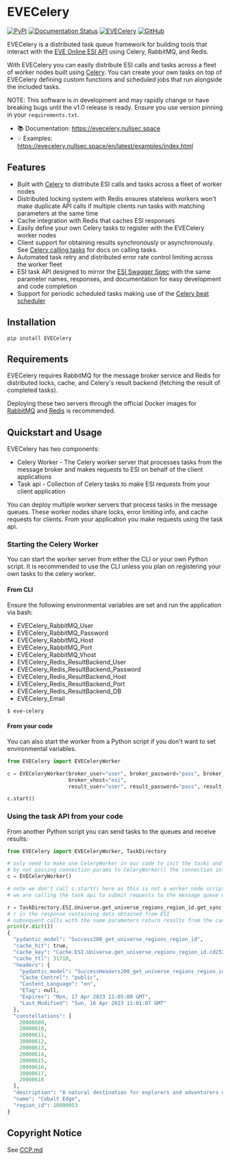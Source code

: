 # EVECelery

[![PyPI](https://img.shields.io/pypi/v/EVECelery)](https://pypi.org/project/EVECelery)
[![Documentation Status](https://readthedocs.org/projects/evecelery/badge/?version=latest)](https://evecelery.nullsec.space/en/latest/?badge=latest)
[![EVECelery](https://github.com/NullsecSpace/EVECelery/actions/workflows/github-actions.yml/badge.svg)](https://github.com/NullsecSpace/EVECelery/actions/workflows/github-actions.yml)
[![GitHub](https://img.shields.io/github/license/NullsecSpace/EVECelery)](https://github.com/NullsecSpace/EVECelery/blob/main/LICENSE)

EVECelery is a distributed task queue framework for building tools that interact with
the [EVE Online ESI API](https://esi.evetech.net/ui) using Celery, RabbitMQ, and Redis.

With EVECelery you can easily distribute ESI calls and tasks across a fleet of worker nodes built using [Celery](https://docs.celeryq.dev/).
You can create your own tasks on top of EVECelery defining custom functions and scheduled jobs that run alongside the included tasks.

NOTE: This software is in development and may rapidly change or have breaking bugs until the v1.0 release is ready.
Ensure you use version pinning in your ```requirements.txt```.

- :books: Documentation: https://evecelery.nullsec.space
- :bulb: Examples: https://evecelery.nullsec.space/en/latest/examples/index.html

## Features
* Built with [Celery](https://docs.celeryq.dev/) to distribute ESI calls and tasks across a fleet of worker nodes
* Distributed locking system with Redis ensures stateless workers won't make duplicate API calls if multiple clients run tasks with matching parameters at the same time
* Cache integration with Redis that caches ESI responses
* Easily define your own Celery tasks to register with the EVECelery worker nodes
* Client support for obtaining results synchronously or asynchronously. See [Celery calling tasks](https://docs.celeryq.dev/) for docs on calling tasks.
* Automated task retry and distributed error rate control limiting across the worker fleet
* ESI task API designed to mirror the [ESI Swagger Spec](https://esi.evetech.net/ui/) with the same parameter names, responses, and documentation for easy development and code completion
* Support for periodic scheduled tasks making use of the [Celery beat scheduler](https://docs.celeryq.dev/en/stable/userguide/periodic-tasks.html)

## Installation

```
pip install EVECelery
```

## Requirements

EVECelery requires RabbitMQ for the message broker service and Redis for distributed locks, cache, and Celery's result
backend (fetching the result of completed tasks).

Deploying these two servers through the official Docker images for [RabbitMQ](https://hub.docker.com/_/rabbitmq)
and [Redis](https://hub.docker.com/_/redis) is recommended.

## Quickstart and Usage
EVECelery has two components:
* Celery Worker - The Celery worker server that processes tasks from the message broker and makes requests to ESI on behalf of the client applications 
* Task api - Collection of Celery tasks to make ESI requests from your client application

You can deploy multiple worker servers that process tasks in the message queues. These worker nodes share locks, error limiting info, and cache requests for clients.
From your application you make requests using the task api.


### Starting the Celery Worker
You can start the worker server from either the CLI or your own Python script.
It is recommended to use the CLI unless you plan on registering your own tasks to the celery worker.

#### From CLI

Ensure the following environmental variables are set and run the application via bash:
* EVECelery_RabbitMQ_User
* EVECelery_RabbitMQ_Password
* EVECelery_RabbitMQ_Host
* EVECelery_RabbitMQ_Port
* EVECelery_RabbitMQ_Vhost
* EVECelery_Redis_ResultBackend_User
* EVECelery_Redis_ResultBackend_Password
* EVECelery_Redis_ResultBackend_Host
* EVECelery_Redis_ResultBackend_Port
* EVECelery_Redis_ResultBackend_DB
* EVECelery_Email

```shell
$ eve-celery
```

#### From your code
You can also start the worker from a Python script if you don't want to set environmental variables.

```python
from EVECelery import EVECeleryWorker

c = EVECeleryWorker(broker_user="user", broker_password="pass", broker_host="host", broker_port=5672,
                    broker_vhost="esi",
                    result_user="user", result_password="pass", result_host="host", result_port=6379, result_db=0)

c.start()
```

### Using the task API from your code
From another Python script you can send tasks to the queues and receive results:

```python
from EVECelery import EVECeleryWorker, TaskDirectory

# only need to make one CeleryWorker in our code to init the tasks and setup connections to RabbitMQ and Redis
# by not passing connection params to CeleryWorker() the connection info will be read from environmental variables
c = EVECeleryWorker()

# note we don't call c.start() here as this is not a worker node script.
# we are calling the task api to submit requests to the message queue which run on the Celery worker nodes

r = TaskDirectory.ESI.Universe.get_universe_regions_region_id.get_sync(region_id=10000053)
# r is the response containing data obtained from ESI
# subsequent calls with the same parameters return results from the cache regardless of requesting client
print(r.dict())
{
  "pydantic_model": "Success200_get_universe_regions_region_id",
  "cache_hit": true,
  "cache_key": "Cache.ESI.Universe.get_universe_regions_region_id.cd252dea2970194b46260124270444f07f4bf449a5fe37ef31f163005fcb50e7",
  "cache_ttl": 31710,
  "headers": {
    "pydantic_model": "SuccessHeaders200_get_universe_regions_region_id",
    "Cache_Control": "public",
    "Content_Language": "en",
    "ETag": null,
    "Expires": "Mon, 17 Apr 2023 11:05:00 GMT",
    "Last_Modified": "Sun, 16 Apr 2023 11:01:07 GMT"
  },
  "constellations": [
    20000609,
    20000610,
    20000611,
    20000612,
    20000613,
    20000614,
    20000615,
    20000616,
    20000617,
    20000618
  ],
  "description": "A natural destination for explorers and adventurers of all kinds, Cobalt Edge ...",
  "name": "Cobalt Edge",
  "region_id": 10000053
}
```

## Copyright Notice

See [CCP.md](https://github.com/NullsecSpace/EVECelery/blob/main/CCP.md)

